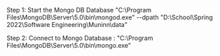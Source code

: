 Step 1: Start the Mongo DB Database
"C:\Program Files\MongoDB\Server\5.0\bin\mongod.exe" --dpath "D:\School\Spring 2022\Software Engineering\Muninn\data"

Step 2: Connect to Mongo Database : "C:\Program Files\MongoDB\Server\5.0\bin\mongo.exe"